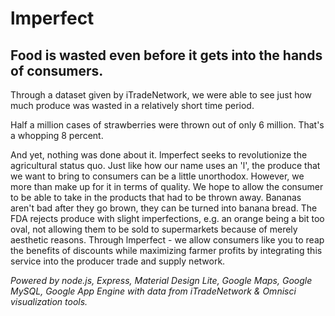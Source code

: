 # lmperfect

## Food is wasted even before it gets into the hands of consumers.

Through a dataset given by iTradeNetwork, we were able to see just how much produce was wasted in a relatively short time period.

Half a million cases of strawberries were thrown out of only 6 million. That's a whopping 8 percent.

And yet, nothing was done about it. lmperfect seeks to revolutionize the agricultural status quo. Just like how our name uses an 'l', the produce that we want to bring to consumers can be a little unorthodox. However, we more than make up for it in terms of quality. We hope to allow the consumer to be able to take in the products that had to be thrown away. Bananas aren't bad after they go brown, they can be turned into banana bread. The FDA rejects produce with slight imperfections, e.g. an orange being a bit too oval, not allowing them to be sold to supermarkets because of merely aesthetic reasons. Through lmperfect - we allow consumers like you to reap the benefits of discounts while maximizing farmer profits by integrating this service into the producer trade and supply network.

_Powered by node.js, Express, Material Design Lite, Google Maps, Google MySQL, Google App Engine with data from iTradeNetwork & Omnisci visualization tools._
